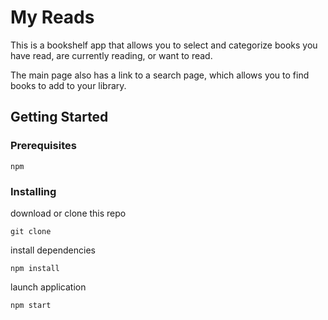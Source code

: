 # My Reads

This is a bookshelf app that allows you to select and categorize books you have read, are currently reading, or want to read. 

The main page also has a link to a search page, which allows you to find books to add to your library.

## Getting Started
### Prerequisites
```
npm
```

### Installing

download or clone this repo
```
git clone
```

install dependencies

```
npm install
```

launch application
```
npm start
```